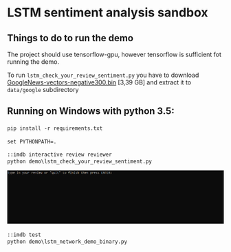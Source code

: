 # LSTM sentiment analysis sandbox

## Things to do to run the demo
The project should use tensorflow-gpu, however tensorflow is sufficient fot running the demo.

To run `lstm_check_your_review_sentiment.py` you have to download [GoogleNews-vectors-negative300.bin](https://code.google.com/archive/p/word2vec/) [3,39 GB] and extract it to `data/google` subdirectory

## Running on Windows with python 3.5:
`pip install -r requirements.txt`

`set PYTHONPATH=.`

```
::imdb interactive review reviewer
python demo\lstm_check_your_review_sentiment.py
```
![reviewing your reviews](https://github.com/kasptom/ed/blob/master/assets/ed_review_demo.gif)
```
::imdb test
python demo\lstm_network_demo_binary.py
```
